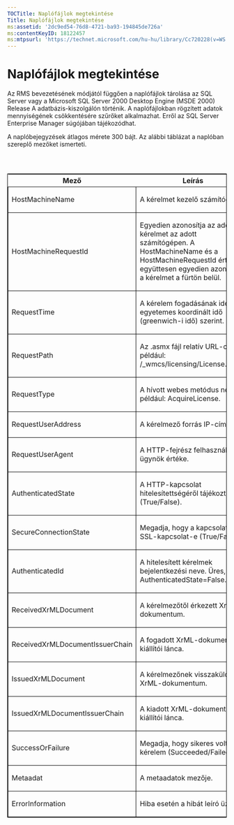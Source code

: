 ```yaml
---
TOCTitle: Naplófájlok megtekintése
Title: Naplófájlok megtekintése
ms:assetid: '2dc9ed54-76d8-4721-ba93-194845de726a'
ms:contentKeyID: 18122457
ms:mtpsurl: 'https://technet.microsoft.com/hu-hu/library/Cc720228(v=WS.10)'
---
```


Naplófájlok megtekintése
========================

Az RMS bevezetésének módjától függően a naplófájlok tárolása az SQL Server vagy a Microsoft SQL Server 2000 Desktop Engine (MSDE 2000) Release A adatbázis-kiszolgálón történik. A naplófájlokban rögzített adatok mennyiségének csökkentésére szűrőket alkalmazhat. Erről az SQL Server Enterprise Manager súgójában tájékozódhat.

A naplóbejegyzések átlagos mérete 300 bájt. Az alábbi táblázat a naplóban szereplő mezőket ismerteti.

###  

<p> </p>
<table style="border:1px solid black;">
<colgroup>
<col width="50%" />
<col width="50%" />
</colgroup>
<thead>
<tr class="header">
<th>Mező</th>
<th>Leírás</th>
</tr>
</thead>
<tbody>
<tr class="odd">
<td style="border:1px solid black;"><p>HostMachineName</p></td>
<td style="border:1px solid black;"><p>A kérelmet kezelő számítógép.</p></td>
</tr>  
<tr class="even">
<td style="border:1px solid black;"><p>HostMachineRequestId</p></td>
<td style="border:1px solid black;"><p>Egyedien azonosítja az adott kérelmet az adott számítógépen. A HostMachineName és a HostMachineRequestId érték együttesen egyedien azonosítja a kérelmet a fürtön belül.</p></td>
</tr>  
<tr class="odd">
<td style="border:1px solid black;"><p>RequestTime</p></td>
<td style="border:1px solid black;"><p>A kérelem fogadásának ideje az egyetemes koordinált idő (greenwich-i idő) szerint.</p></td>
</tr>  
<tr class="even">
<td style="border:1px solid black;"><p>RequestPath</p></td>
<td style="border:1px solid black;"><p>Az .asmx fájl relatív URL-címe, például: /_wmcs/licensing/License.asmx.</p></td>
</tr>  
<tr class="odd">
<td style="border:1px solid black;"><p>RequestType</p></td>
<td style="border:1px solid black;"><p>A hívott webes metódus neve, például: AcquireLicense.</p></td>
</tr>  
<tr class="even">
<td style="border:1px solid black;"><p>RequestUserAddress</p></td>
<td style="border:1px solid black;"><p>A kérelmező forrás IP-címe.</p></td>
</tr>  
<tr class="odd">
<td style="border:1px solid black;"><p>RequestUserAgent</p></td>
<td style="border:1px solid black;"><p>A HTTP-fejrész felhasználói ügynök értéke.</p></td>
</tr>  
<tr class="even">
<td style="border:1px solid black;"><p>AuthenticatedState</p></td>
<td style="border:1px solid black;"><p>A HTTP-kapcsolat hitelesítettségéről tájékoztat (True/False).</p></td>
</tr>  
<tr class="odd">
<td style="border:1px solid black;"><p>SecureConnectionState</p></td>
<td style="border:1px solid black;"><p>Megadja, hogy a kapcsolat SSL-kapcsolat-e (True/False).</p></td>
</tr>  
<tr class="even">
<td style="border:1px solid black;"><p>AuthenticatedId</p></td>
<td style="border:1px solid black;"><p>A hitelesített kérelmek bejelentkezési neve. Üres, ha AuthenticatedState=False.</p></td>
</tr>  
<tr class="odd">
<td style="border:1px solid black;"><p>ReceivedXrMLDocument</p></td>
<td style="border:1px solid black;"><p>A kérelmezőtől érkezett XrML-dokumentum.</p></td>
</tr>  
<tr class="even">
<td style="border:1px solid black;"><p>ReceivedXrMLDocumentIssuerChain</p></td>
<td style="border:1px solid black;"><p>A fogadott XrML-dokumentum kiállítói lánca.</p></td>
</tr>  
<tr class="odd">
<td style="border:1px solid black;"><p>IssuedXrMLDocument</p></td>
<td style="border:1px solid black;"><p>A kérelmezőnek visszaküldött XrML-dokumentum.</p></td>
</tr>  
<tr class="even">
<td style="border:1px solid black;"><p>IssuedXrMLDocumentIssuerChain</p></td>
<td style="border:1px solid black;"><p>A kiadott XrML-dokumentum kiállítói lánca.</p></td>
</tr>  
<tr class="odd">
<td style="border:1px solid black;"><p>SuccessOrFailure</p></td>
<td style="border:1px solid black;"><p>Megadja, hogy sikeres volt-e a kérelem (Succeeded/Failed).</p></td>
</tr>  
<tr class="even">
<td style="border:1px solid black;"><p>Metaadat</p></td>
<td style="border:1px solid black;"><p>A metaadatok mezője.</p></td>
</tr>  
<tr class="odd">
<td style="border:1px solid black;"><p>ErrorInformation</p></td>
<td style="border:1px solid black;"><p>Hiba esetén a hibát leíró üzenet.</p></td>
</tr>  
</tbody>  
</table>
